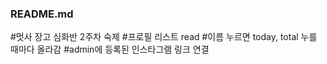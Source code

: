 ### README.md

#멋사 장고 심화반 2주차 숙제
#프로필 리스트 read
#이름 누르면 today, total 누를 때마다 올라감
#admin에 등록된 인스타그램 링크 연결
